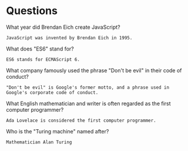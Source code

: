 # Questions

What year did Brendan Eich create JavaScript?

```
JavaScript was invented by Brendan Eich in 1995.
```

What does "ES6" stand for?

```
ES6 stands for ECMAScript 6.
```

What company famously used the phrase "Don't be evil" in their code of conduct?

```
"Don't be evil" is Google's former motto, and a phrase used in Google's corporate code of conduct.
```

What English mathematician and writer is often regarded as the first computer programmer?

```
Ada Lovelace is considered the first computer programmer.
```

Who is the "Turing machine" named after?

```
Mathematician Alan Turing
```
